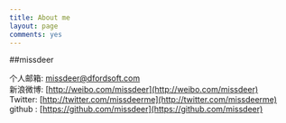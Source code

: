 ```yaml
---
title: About me
layout: page
comments: yes
---
```

  
##missdeer 

个人邮箱: missdeer@dfordsoft.com      
新浪微博: [http://weibo.com/missdeer](http://weibo.com/missdeer)      
Twitter: [http://twitter.com/missdeerme](http://twitter.com/missdeerme)      
github : [https://github.com/missdeer](https://github.com/missdeer)   
